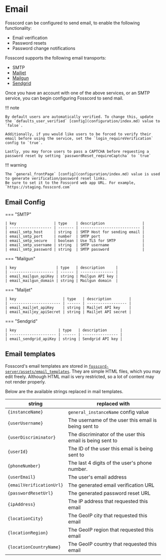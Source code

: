 # Email

Fosscord can be configured to send email, to enable the following functionality:

-   Email verification
-   Password resets
-   Password change notifications

Fosscord supports the following email transports:

-   SMTP
-   [Mailjet](https://www.mailjet.com/)
-   [Mailgun](https://www.mailgun.com/)
-   [Sendgrid](https://sendgrid.com/)

Once you have an account with one of the above services, or an SMTP service, you can begin configuring Fosscord to send mail.

!!! note

    By default users are automatically verified. To change this, update the `defaults_user_verified` [config](configuration/index.md) value to `false`.

    Additionally, if you would like users to be forced to verify their email before using the service, set the `login_requireVerification` config to `true`.

    Lastly, you may force users to pass a CAPTCHA before requesting a password reset by setting `passwordReset_requireCaptcha` to `true`

!!! warning

	The `general_frontPage` [config](configuration/index.md) value is used to generate verification/password reset links.
	Be sure to set it to the Fosscord web app URL. For example, `https://staging.fosscord.com`

## Email Config

=== "SMTP"

    | key                 | type    | description                 |
    | ------------------- | ------- | --------------------------- |
    | email_smtp_host     | string  | SMTP Host for sending email |
    | email_smtp_port     | number  | SMTP port                   |
    | email_smtp_secure   | boolean | Use TLS for SMTP            |
    | email_smtp_username | string  | SMTP username               |
    | email_smtp_password | string  | SMTP password               |

=== "Mailgun"

    | key                  | type   | description     |
    | -------------------- | ------ | --------------- |
    | email_mailgun_apiKey | string | Mailgun API key |
    | email_mailgun_domain | string | Mailgun domain  |

=== "Mailjet"

    | key                     | type   | description        |
    | ----------------------- | ------ | ------------------ |
    | email_mailjet_apiKey    | string | Mailjet API key    |
    | email_mailjey_apiSecret | string | Mailjet API secret |

=== "Sendgrid"

    | key                   | type   | description      |
    | --------------------- | ------ | ---------------- |
    | email_sendgrid_apiKey | string | Sendgrid API key |

## Email templates

Fosscord's email templates are stored in [`fosscord-server/assets/email_templates`](https://github.com/fosscord/fosscord-server/tree/master/assets/email_templates).
They are simple HTML files, which you may edit freely. Although HTML mail is very restricted, so a lot of content may not render properly.

Below are the available strings replaced in mail templates.

| string                   | replaced with                                             |
| ------------------------ | --------------------------------------------------------- |
| `{instanceName}`         | `general_instanceName` config value                       |
| `{userUsername}`         | The username of the user this email is being sent to      |
| `{userDiscriminator}`    | The discriminator of the user this email is being sent to |
| `{userId}`               | The ID of the user this email is being sent to            |
| `{phoneNumber}`          | The last 4 digits of the user's phone number.             |
| `{userEmail}`            | The user's email address                                  |
| `{emailVerificationUrl}` | The generated email verification URL                      |
| `{passwordResetUrl}`     | The generated password reset URL                          |
| `{ipAddress}`            | The IP address that requested this email                  |
| `{locationCity}`         | The GeoIP city that requested this email                  |
| `{locationRegion}`       | The GeoIP region that requested this email                |
| `{locationCountryName}`  | The GeoIP country that requested this email               |
